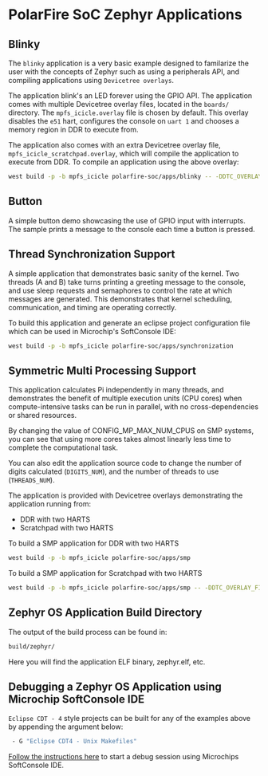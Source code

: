 # PolarFire SoC Zephyr Applications

## Blinky

The `blinky` application is a very basic example designed to familarize the user
with the concepts of Zephyr such as using a peripherals API, and compiling applications using `Devicetree overlays`.

The application blink's an LED forever using the GPIO API.
The application comes with multiple Devicetree overlay files, located in the `boards/` directory.
The `mpfs_icicle.overlay` file is chosen by default.
This overlay disables the `e51` hart, configures the console on `uart 1` and chooses a memory region in DDR to execute from.

The application also comes with an extra Devicetree overlay file, `mpfs_icicle_scratchpad.overlay`, which will compile the application to execute from DDR. To compile an application using the above overlay:

```bash
west build -p -b mpfs_icicle polarfire-soc/apps/blinky -- -DDTC_OVERLAY_FILE=boards/mpfs_icicle_scratchpad.overlay
```

## Button

A simple button demo showcasing the use of GPIO input with interrupts.
The sample prints a message to the console each time a button is pressed.

## Thread Synchronization Support

A simple application that demonstrates basic sanity of the kernel.
Two threads (A and B) take turns printing a greeting message to the console,
and use sleep requests and semaphores to control the rate at which messages
are generated. This demonstrates that kernel scheduling, communication,
and timing are operating correctly.

To build this application and generate an eclipse project configuration file which can be used in Microchip's SoftConsole IDE:

```bash
west build -p -b mpfs_icicle polarfire-soc/apps/synchronization
```

## Symmetric Multi Processing Support

This application calculates Pi independently in many threads, and
demonstrates the benefit of multiple execution units (CPU cores)
when compute-intensive tasks can be run in parallel, with
no cross-dependencies or shared resources.

By changing the value of CONFIG_MP_MAX_NUM_CPUS on SMP systems, you
can see that using more cores takes almost linearly less time
to complete the computational task.

You can also edit the application source code to change the
number of digits calculated (``DIGITS_NUM``), and the
number of threads to use (``THREADS_NUM``).

The application is provided with Devicetree overlays demonstrating the
application running from:

- DDR with two HARTS
- Scratchpad with two HARTS

To build a SMP application for DDR with two HARTS

```bash
west build -p -b mpfs_icicle polarfire-soc/apps/smp
```

To build a SMP application for Scratchpad with two HARTS

```bash
west build -p -b mpfs_icicle polarfire-soc/apps/smp -- -DDTC_OVERLAY_FILE=boards/mpfs_icicle_scratchpad.overlay
```

## Zephyr OS Application Build Directory

The output of the build process can be found in:

```bash
build/zephyr/
```

Here you will find the application ELF binary, zephyr.elf, etc.

## Debugging a Zephyr OS Application using Microchip SoftConsole IDE

`Eclipse CDT - 4` style projects can be built for any of the examples above by appending the argument below:

```bash
 - G "Eclipse CDT4 - Unix Makefiles"
```

[Follow the instructions here](../softconsole-launch-configs/README.md) to start a debug session using Microchips SoftConsole IDE.
